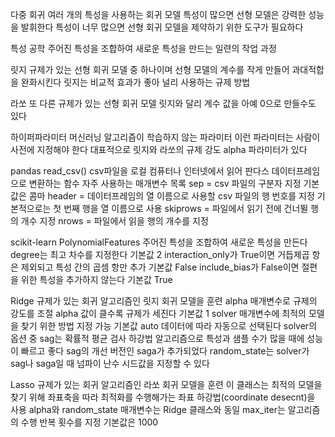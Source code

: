 다중 회귀
여러 개의 특성을 사용하는 회귀 모델
특성이 많으면 선형 모델은 강력한 성능을 발휘한다
특성이 너무 많으면 선형 회귀 모델을 제약하기 위한 도구가 필요하다

특성 공학
주어진 특성을 조합하여 새로운 특성을 만드는 일련의 작업 과정

릿지
규제가 있는 선형 회귀 모델 중 하나이며 선형 모델의 계수를 작게 만들어 과대적합을 완화시킨다
릿지는 비교적 효과가 좋아 널리 사용하는 규제 방법

라쏘
또 다른 규제가 있는 선형 회귀 모델 
릿지와 달리 계수 값을 아예 0으로 만들수도 있다

하이퍼파라미터
머신러닝 알고리즘이 학습하지 않는 파라미터
이런 파라미터는 사람이 사전에 지정해야 한다 
대표적으로 릿지와 라쏘의 규제 강도 alpha 파라미터가 있다

pandas
read_csv() 
csv파일을 로컬 컴퓨터나 인터넷에서 읽어 판다스 데이터프레임으로 변환하는 함수
자주 사용하는 매개변수 목록
sep = csv 파일의 구분자 지정 기본값은 콤마
header = 데이터프레임의 열 이름으로 사용할 csv 파일의 행 번호를 지정 기본적으로는 첫 번째 행을 열 이름으로 사용
skiprows = 파일에서 읽기 전에 건너뛸 행의 개수 지정
nrows = 파일에서 읽을 행의 개수를 지정

scikit-learn
PolynomialFeatures
주어진 특성을 조합하여 새로운 특성을 만든다
degree는 최고 차수를 지정한다 기본값 2
interaction_only가 True이면 거듭제곱 항은 제외되고 특성 간의 곱셈 항만 추가 기본값 False
include_bias가 False이면 절편을 위한 특성을 추가하지 않는다 기본값 True

Ridge
규제가 있는 회귀 알고리즘인 릿지 회귀 모델을 훈련
alpha 매개변수로 규제의 강도를 조절 alpha 값이 클수록 규제가 세진다 기본값 1
solver 매개변수에 최적의 모델을 찾기 위한 방법 지정 가능 기본값 auto
데이터에 따라 자동으로 선택된다 
solver의 옵션 중 sag는 확률적 평균 검사 하강법 알고리즘으로 특성과 샘플 수가 많을 때에 성능이 빠르고 좋다 
sag의 개선 버전인 saga가 추가되었다
random_state는 solver가 sag나 saga일 때 넘파이 난수 시드값을 지정할 수 있다

Lasso
규제가 있는 회귀 알고리즘인 라쏘 회귀 모델을 훈련
이 클래스는 최적의 모델을 찾기 위해 좌표축을 따라 최적화를 수행해가는 좌표 하강법(coordinate desecnt)을 사용
alpha와 random_state 매개변수는 Ridge 클래스와 동일
max_iter는 알고리즘의 수행 반복 횟수를 지정 기본값은 1000